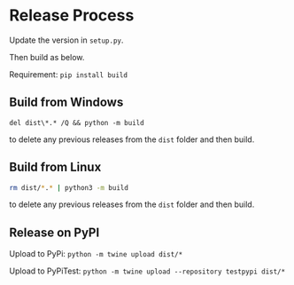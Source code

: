 # Release Process

Update the version in `setup.py`.

Then build as below.

Requirement: `pip install build`

## Build from Windows

```
del dist\*.* /Q && python -m build
```

to delete any previous releases from the `dist` folder and then build.

## Build from Linux

```bash
rm dist/*.* | python3 -m build
```

to delete any previous releases from the `dist` folder and then build.


## Release on PyPI

   
Upload to PyPi: `python -m twine upload dist/*` 

Upload to PyPiTest: `python -m twine upload --repository testpypi dist/*`
